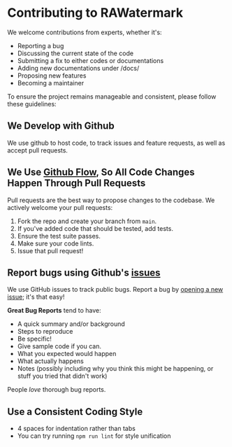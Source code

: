 # Contributing to RAWatermark


We welcome contributions from experts, whether it's:
- Reporting a bug
- Discussing the current state of the code
- Submitting a fix to either codes or documentations
- Adding new documentations under /docs/
- Proposing new features
- Becoming a maintainer

To ensure the project remains manageable and consistent, please follow these guidelines:

## We Develop with Github
We use github to host code, to track issues and feature requests, as well as accept pull requests.

## We Use [Github Flow](https://guides.github.com/introduction/flow/index.html), So All Code Changes Happen Through Pull Requests
Pull requests are the best way to propose changes to the codebase. We actively welcome your pull requests:

1. Fork the repo and create your branch from `main`.
2. If you've added code that should be tested, add tests.
3. Ensure the test suite passes.
4. Make sure your code lints.
5. Issue that pull request!

## Report bugs using Github's [issues](https://github.com/yourname/yourproject/issues)
We use GitHub issues to track public bugs. Report a bug by [opening a new issue](https://github.com/yourname/yourproject/issues/new); it's that easy!

**Great Bug Reports** tend to have:
- A quick summary and/or background
- Steps to reproduce
- Be specific!
- Give sample code if you can.
- What you expected would happen
- What actually happens
- Notes (possibly including why you think this might be happening, or stuff you tried that didn't work)

People *love* thorough bug reports.

## Use a Consistent Coding Style
* 4 spaces for indentation rather than tabs
* You can try running `npm run lint` for style unification

